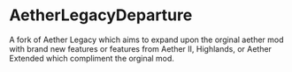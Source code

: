 # AetherLegacyDeparture
A fork of Aether Legacy which aims to expand upon the orginal aether mod with brand new features or features from Aether II, Highlands, or Aether Extended which compliment the orginal mod.
